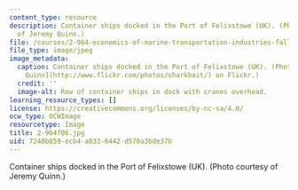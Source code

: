 ```yaml
---
content_type: resource
description: Container ships docked in the Port of Felixstowe (UK). (Photo courtesy
  of Jeremy Quinn.)
file: /courses/2-964-economics-of-marine-transportation-industries-fall-2006/7248b859ecb4a8336442d570a3bde37b_2-964f06.jpg
file_type: image/jpeg
image_metadata:
  caption: Container ships docked in the Port of Felixstowe (UK). (Photo by [Jeremy
    Quinn](http://www.flickr.com/photos/sharkbait/) on Flickr.)
  credit: ''
  image-alt: Row of container ships in dock with cranes overhead.
learning_resource_types: []
license: https://creativecommons.org/licenses/by-nc-sa/4.0/
ocw_type: OCWImage
resourcetype: Image
title: 2-964f06.jpg
uid: 7248b859-ecb4-a833-6442-d570a3bde37b
---
```

Container ships docked in the Port of Felixstowe (UK). (Photo courtesy of Jeremy Quinn.)